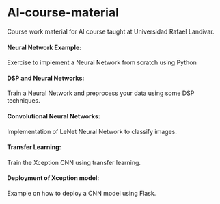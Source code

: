 # AI-course-material

Course work material for AI course taught at Universidad Rafael Landivar.

#### Neural Network Example:

Exercise to implement a Neural Network from scratch using Python

#### DSP and Neural Networks:

Train a Neural Network and preprocess your data using some DSP techniques.

#### Convolutional Neural Networks:

Implementation of LeNet Neural Network to classify images.

#### Transfer Learning:

Train the Xception CNN using transfer learning.

#### Deployment of Xception model:

Example on how to deploy a CNN model using Flask.
